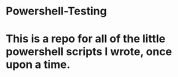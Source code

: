 # Powershell-Testing

# This is a repo for all of the little powershell scripts I wrote, once upon a time.